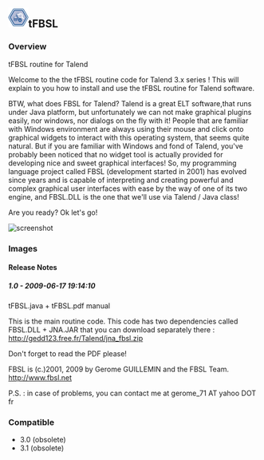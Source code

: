 ## <img src='./logo.jpg' width='40' height='40'>tFBSL

### Overview
tFBSL routine for Talend 

Welcome to the the tFBSL routine code for Talend 3.x series ! 
This will explain to you how to install and use the tFBSL routine for Talend software. 

BTW, what does FBSL for Talend? 
Talend is a great ELT software,that runs under Java platform, but unfortunately we can not make 
graphical plugins easily, nor windows, nor dialogs on the fly with it! 
People that are familiar with Windows environment are always using their mouse and click onto graphical 
widgets to interact with this operating system, that seems quite natural. 
But if you are familiar with Windows and fond of Talend, you've probably been noticed that no widget 
tool is actually provided for developing nice and sweet graphical interfaces! 
So, my programming language project called FBSL (development started in 2001) has evolved since 
years and is capable of interpreting and creating powerful and complex graphical user interfaces with 
ease by the way of one of its two engine, and FBSL.DLL is the one that we'll use via Talend / Java class! 

Are you ready?
Ok let's go!


![screenshot](https://talendforge.org/exchange/tos/upload_tos/extension-170/screenshot.jpg)
### Images




#### Release Notes

##### 1.0 - 2009-06-17 19:14:10
tFBSL.java + tFBSL.pdf manual

This is the main routine code.
This code has two dependencies called FBSL.DLL + JNA.JAR that you can download separately there :
http://gedd123.free.fr/Talend/jna_fbsl.zip

Don't forget to read the PDF please!

FBSL is (c.)2001, 2009 by Gerome GUILLEMIN and the FBSL Team.
http://www.fbsl.net

P.S. : in case of problems, you can contact me at gerome_71 AT yahoo DOT fr
### Compatible
 -  3.0 (obsolete)
 -   3.1 (obsolete)